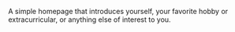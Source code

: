  A simple homepage that introduces yourself, your favorite hobby or extracurricular, or anything else of interest to you.

